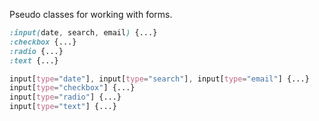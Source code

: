 
Pseudo classes for working with forms.

```css
:input(date, search, email) {...}
:checkbox {...}
:radio {...}
:text {...}
```

```css
input[type="date"], input[type="search"], input[type="email"] {...}
input[type="checkbox"] {...}
input[type="radio"] {...}
input[type="text"] {...}
```

